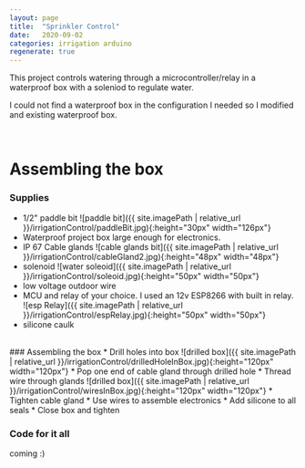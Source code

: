 ```yaml
---
layout: page
title:  "Sprinkler Control"
date:   2020-09-02
categories: irrigation arduino
regenerate: true
---
```

 
This project controls watering through a microcontroller/relay in a waterproof box with a  soleniod to regulate water.

I could not find a waterproof box in the configuration I needed so I modified and existing waterproof box.

<br>

# Assembling the box
### Supplies
* 1/2" paddle bit ![paddle bit]({{ site.imagePath | relative_url }}/irrigationControl/paddleBit.jpg){:height="30px" width="126px"}
* Waterproof project box large enough for electronics.
* IP 67 Cable glands ![cable glands bit]({{ site.imagePath | relative_url }}/irrigationControl/cableGland2.jpg){:height="48px" width="48px"}
* solenoid ![water soleoid]({{ site.imagePath | relative_url }}/irrigationControl/soleoid.jpg){:height="50px" width="50px"}
* low voltage outdoor wire
* MCU and relay of your choice.  I used an 12v ESP8266 with built in relay. ![esp Relay]({{ site.imagePath | relative_url }}/irrigationControl/espRelay.jpg){:height="50px" width="50px"}
* silicone caulk

<br>
### Assembling the box
* Drill holes into box
![drilled box]({{ site.imagePath | relative_url }}/irrigationControl/drilledHoleInBox.jpg){:height="120px" width="120px"}
* Pop one end of cable gland through drilled hole
* Thread wire through glands
![drilled box]({{ site.imagePath | relative_url }}/irrigationControl/wiresInBox.jpg){:height="120px" width="120px"}
* Tighten cable gland
* Use wires to assemble electronics
* Add silicone to all seals
* Close box and tighten

### Code for it all
coming :)

